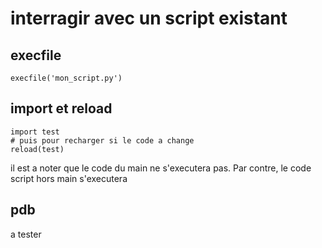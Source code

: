 interragir avec un script existant
===

execfile
---
```
execfile('mon_script.py')
```

import et reload
---
```
import test
# puis pour recharger si le code a change
reload(test)
```
il est a noter que le code du main ne s'executera pas.
Par contre, le code script hors main s'executera

pdb
---
a tester
